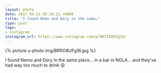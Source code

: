 ```yaml
---
layout: photo
date: 2017-03-11 05:38:21 +0000
title: "I found Nemo and Dory in the same…"
type: post
tags:
- instagram
instagram_url: https://www.instagram.com/p/BRfIO8UFg16/
---
```


{% picture u-photo img/BRfIO8UFg16.jpg %}

I found Nemo and Dory in the same place... in a bar in NOLA... and they've had way too much to drink 😜
